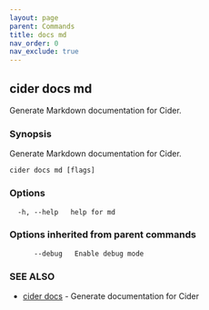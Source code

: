 ```yaml
---
layout: page
parent: Commands
title: docs md
nav_order: 0
nav_exclude: true
---
```


## cider docs md

Generate Markdown documentation for Cider.

### Synopsis

Generate Markdown documentation for Cider.

```
cider docs md [flags]
```

### Options

```
  -h, --help   help for md
```

### Options inherited from parent commands

```
      --debug   Enable debug mode
```

### SEE ALSO

* [cider docs](/commands/cider_docs/)	 - Generate documentation for Cider

